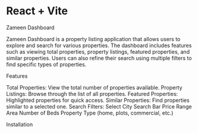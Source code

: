 # React + Vite

Zameen Dashboard

Zameen Dashboard is a property listing application that allows users to explore and search for various properties. The dashboard includes features such as viewing total properties, property listings, featured properties, and similar properties. Users can also refine their search using multiple filters to find specific types of properties.

Features

Total Properties: View the total number of properties available.
Property Listings: Browse through the list of all properties.
Featured Properties: Highlighted properties for quick access.
Similar Properties: Find properties similar to a selected one.
Search Filters:
Select City
Search Bar
Price Range
Area
Number of Beds
Property Type (home, plots, commercial, etc.)

Installation
